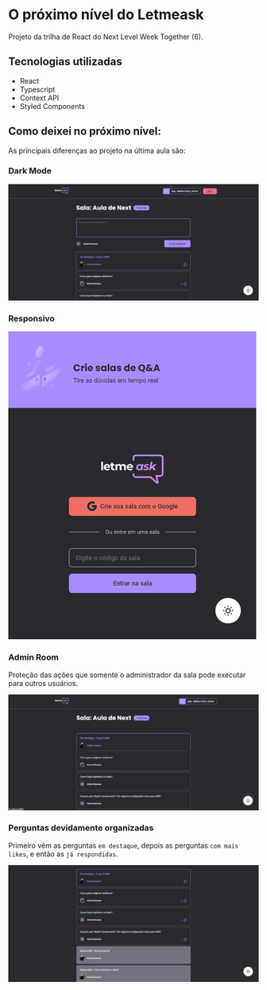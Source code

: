 # O próximo nível do Letmeask

Projeto da trilha de React do Next Level Week Together (6).

## Tecnologias utilizadas

- React
- Typescript
- Context API
- Styled Components

## Como deixei no próximo nível:

As principais diferenças ao projeto na última aula são:

### Dark Mode

![Logged User](public/screenshots/logged-user.png)

### Responsivo

![Dark Mode](public/screenshots/home-mobile.png)

### Admin Room

Proteção das ações que somente o administrador da sala pode executar para outros usuários.

![Admin Room](public/screenshots/not-admin-in-admin-room.png)

### Perguntas devidamente organizadas

Primeiro vêm as perguntas `em destaque`, depois as perguntas `com mais likes`, e então as `já respondidas`.

![Admin Room](public/screenshots/properly-sorted-questions.png)
